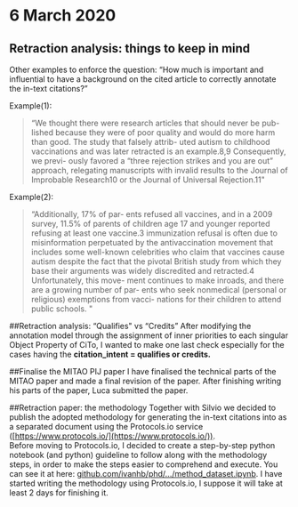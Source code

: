 # 6 March 2020
## Retraction analysis: things to keep in mind
Other examples to enforce the question: “How much is important and influential to have a background on the cited article to correctly annotate the in-text citations?”

Example(1):  
> “We thought there were research articles that should never be pub- lished because they were of poor quality and would do more harm than good. The study that falsely attrib- uted autism to childhood vaccinations and was later retracted is an example.8,9 Consequently, we previ- ously favored a “three rejection strikes and you are out” approach, relegating manuscripts with invalid results to the Journal of Improbable Research10 or the Journal of Universal Rejection.11"

Example(2):  
>“Additionally, 17% of par- ents refused all vaccines, and in a 2009 survey, 11.5% of parents of children age 17 and younger reported refusing at least one vaccine.3 immunization refusal is often due to misinformation perpetuated by the antivaccination movement that includes some well-known celebrities who claim that vaccines cause autism despite the fact that the pivotal British study from which they base their arguments was widely discredited and retracted.4 Unfortunately, this move- ment continues to make inroads, and there are a growing number of par- ents who seek nonmedical (personal or religious) exemptions from vacci- nations for their children to attend public schools. "

##Retraction analysis: “Qualifies" vs “Credits”
After modifying the annotation model through the assignment of inner priorities to each singular Object Property of CiTo, I wanted to make one last check especially for the cases having the **citation_intent = qualifies or credits.**

##Finalise the MITAO PIJ paper
I have finalised the technical parts of the MITAO paper and made a final revision of the paper. After finishing writing his parts of the paper, Luca submitted the paper. 

##Retraction paper: the methodology
Together with Silvio we decided to publish the adopted methodology for generating the in-text citations into as a separated document using the Protocols.io service ([https://www.protocols.io/](https://www.protocols.io/)).  
Before moving to Protocols.io, I decided to create a step-by-step python notebook (and python) guideline to follow along with the methodology steps, in order to make the steps easier to comprehend and execute. You can see it at here: [github.com/ivanhb/phd/.../method_dataset.ipynb](https://github.com/ivanhb/phd/blob/master/project/retraction_analysis/wakefield_retraction/method/method_dataset.ipynb).
I have started writing the methodology using Protocols.io, I suppose it will take at least 2 days for finishing it.

